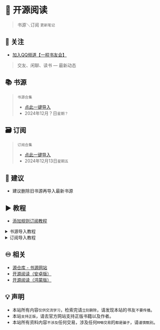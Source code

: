 # 📖 开源阅读
> 书源＼订阅 `更新笔记`

## 📲 关注
* [加入QQ频道【一程书友会】](https://pd.qq.com/s/h20gb4b3x)
> 交友、闲聊、读书 — 最新动态

## 📚 书源
> `书源合集`
> * [点此一键导入](yuedu://booksource/importonline?src=https://raw.githubusercontent.com/yc-sy/yd/refs/heads/master/sy.json)
> * 2024年12月？日`星期？`

## 🗃 订阅
> `订阅合集`
> * [点此一键导入](yuedu://booksource/importonline?src=https://raw.githubusercontent.com/yc-sy/yd/refs/heads/master/dy.json)
> * 2024年12月13日`星期五`

## 💠 建议
* 建议删除旧书源再导入最新书源

## ▶️ 教程
* [添加规则订阅教程](https://b23.tv/RQSlzA2)
<details><summary>书源导入教程</summary>
⒈复制书源网络导入链接<br>
⒉打开阅读APP<br>
<img src="https://raw.githubusercontent.com/yc-sy/yd/refs/heads/master/jc/yd.png" width="270"><br>
⒊点击我的头像，再点书源管理<br>
<img src="https://raw.githubusercontent.com/yc-sy/yd/refs/heads/master/jc/sy3.png" width="270"><br>
⒋点击右上角┇<br>
<img src="https://raw.githubusercontent.com/yc-sy/yd/refs/heads/master/jc/sy4.png" width="270"><br>
⒌选择网络导入<br>
<img src="https://raw.githubusercontent.com/yc-sy/yd/refs/heads/master/jc/sy5.png" width="270"><br>
⒍粘贴书源链接，再点确定<br>
<img src="https://raw.githubusercontent.com/yc-sy/yd/refs/heads/master/jc/sy6.png" width="270"><br>
⒎点击左下角全选，再点确认<br>
<img src="https://raw.githubusercontent.com/yc-sy/yd/refs/heads/master/jc/sy7.png" width="270"><br>
</details>

<details><summary>订阅导入教程</summary>
⒈复制订阅网络导入链接<br>
⒉打开阅读APP<br>
<img src="https://raw.githubusercontent.com/yc-sy/yd/refs/heads/master/jc/yd.png" width="270"><br>
⒊点击订阅图标，再点右上角⚙️图标<br>
<img src="https://raw.githubusercontent.com/yc-sy/yd/refs/heads/master/jc/dy3.png" width="270"><br>
⒋点击右上角┇<br>
<img src="https://raw.githubusercontent.com/yc-sy/yd/refs/heads/master/jc/dy4.png" width="270"><br>
⒌选择网络导入<br>
<img src="https://raw.githubusercontent.com/yc-sy/yd/refs/heads/master/jc/dy5.png" width="270"><br>
⒍粘贴订阅链接，再点确定<br>
<img src="https://raw.githubusercontent.com/yc-sy/yd/refs/heads/master/jc/dy6.png" width="270"><br>
⒎点击左下角全选，再点确认<br>
<img src="https://raw.githubusercontent.com/yc-sy/yd/refs/heads/master/jc/dy7.png" width="270"><br>
</details>

## ♾️ 相关
* [源仓库 - 书源网站](https://www.yckceo.com/)
* [开源阅读（安卓版）](https://github.com/gedoor/legado/releases)
* [开源阅读（鸿蒙版）](https://github.com/mgz0227/legado-Harmony)

## 💡 声明
* 本站所有内容`仅供交流学习`，检索完请`立刻删除`，请发现本站的书友`不要传播`。
* 本站`支持正版`，请去官方网站支持正版书籍以及作者。
* 本站所有资料内容`不涉及`任何交易，涉及任何`RMB交易`的`都是骗子`，请`谨慎甄别`。
